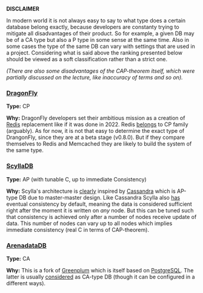**DISCLAIMER**

In modern world it is not always easy to say to what type does a certain database belong exactly,
because developers are constanty trying to mitigate all disadvantages of their product.
So for example, a given DB may be of a CA type but also a P type in some sense at the same time.
Also in some cases the type of the same DB can vary with settings that are used in a project.
Considering what is said above the ranking presented below should be viewed as a soft classification
rather than a strict one.

*(There are also some disadvantages of the CAP-theorem itself, which were partially discussed on the*
*lecture, like inaccuracy of terms and so on).*

### [DragonFly](https://github.com/dragonflydb/dragonfly)

**Type:** CP

**Why:** DragonFly developers set their ambitious mission as a creation of
[Redis](https://github.com/redis/redis) replacement like if it was done in 2022.
Redis [belongs](https://stackoverflow.com/questions/59511275/redis-availability-and-cap-theorem)
to CP family (arguably). As for now, it is not that easy to determine the exact type of DrangonFly,
since they are at a beta stage (v0.8.0). But if they compare themselves to Redis and Memcached they are
likely to build the system of the same type.

### [ScyllaDB](https://github.com/scylladb/scylladb)

**Type:** AP (with tunable C, up to immediate Consistency)

**Why:** Scylla's architecture is [clearly](https://www.scylladb.com/product/technology/) inspired by
[Cassandra](https://cassandra.apache.org/_/cassandra-basics.html) which is AP-type DB due to master-master
design. Like Cassandra Scylla also [has](https://www.scylladb.com/product/technology/high-availability/)
eventual consistency by default, meaning the data is considered sufficient right after the moment it is
written on *any* node. But this can be tuned such that consistency is achieved only after a number of nodes
receive update of data. This number of nodes can vary up to all nodes which implies immediate consistency
(real C in terms of CAP-theorem).

### [ArenadataDB](https://github.com/arenadata/gpdb)

**Type:** CA

**Why:** This is a fork of [Greenplum](https://github.com/greenplum-db/gpdb) which is itself based on
[PostgreSQL](https://github.com/postgres/postgres).
The latter is usually [considered](https://habr.com/ru/post/328792/) as CA-type DB
(though it can be configured in a different ways).

